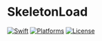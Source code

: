 # SkeletonLoad

[![Swift](https://img.shields.io/badge/Swift-5.9-orange.svg)](https://swift.org)
[![Platforms](https://img.shields.io/badge/Platform-iOS-blue)](https://developer.apple.com)
[![License](https://img.shields.io/badge/License-MIT-lightgrey.svg)](LICENSE)
